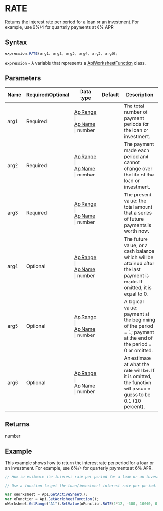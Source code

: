 # RATE

Returns the interest rate per period for a loan or an investment. For example, use 6%/4 for quarterly payments at 6% APR.

## Syntax

```javascript
expression.RATE(arg1, arg2, arg3, arg4, arg5, arg6);
```

`expression` - A variable that represents a [ApiWorksheetFunction](../ApiWorksheetFunction.md) class.

## Parameters

| **Name** | **Required/Optional** | **Data type** | **Default** | **Description** |
| ------------- | ------------- | ------------- | ------------- | ------------- |
| arg1 | Required | [ApiRange](../../ApiRange/ApiRange.md) \| [ApiName](../../ApiName/ApiName.md) \| number |  | The total number of payment periods for the loan or investment. |
| arg2 | Required | [ApiRange](../../ApiRange/ApiRange.md) \| [ApiName](../../ApiName/ApiName.md) \| number |  | The payment made each period and cannot change over the life of the loan or investment. |
| arg3 | Required | [ApiRange](../../ApiRange/ApiRange.md) \| [ApiName](../../ApiName/ApiName.md) \| number |  | The present value: the total amount that a series of future payments is worth now. |
| arg4 | Optional | [ApiRange](../../ApiRange/ApiRange.md) \| [ApiName](../../ApiName/ApiName.md) \| number |  | The future value, or a cash balance which will be attained after the last payment is made. If omitted, it is equal to 0. |
| arg5 | Optional | [ApiRange](../../ApiRange/ApiRange.md) \| [ApiName](../../ApiName/ApiName.md) \| number |  | A logical value: payment at the beginning of the period = 1; payment at the end of the period = 0 or omitted. |
| arg6 | Optional | [ApiRange](../../ApiRange/ApiRange.md) \| [ApiName](../../ApiName/ApiName.md) \| number |  | An estimate at what the rate will be. If it is omitted, the function will assume guess to be 0.1 (10 percent). |

## Returns

number

## Example

This example shows how to return the interest rate per period for a loan or an investment. For example, use 6%/4 for quarterly payments at 6% APR.

```javascript editor-xlsx
// How to estimate the interest rate per period for a loan or an investment.

// Use a function to get the loan/investment interest rate per period.

var oWorksheet = Api.GetActiveSheet();
var oFunction = Api.GetWorksheetFunction();
oWorksheet.GetRange("A1").SetValue(oFunction.RATE(2*12, -500, 10000, 0));
```
